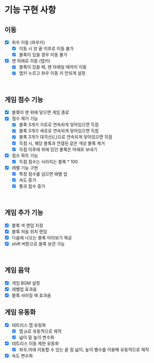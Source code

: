 # 기능 구현 사항

## 이동
- [x] 좌우 이동 (좌우키)
  - [x] 이동 시 양 끝 이후로 이동 불가
  - [x] 블록이 있을 경우 이동 불가
- [x] 맨 아래로 이동 (탭키)
  - [x] 블록이 있을 때, 맨 아래일 때까지 이동
  - [x] 탭키 누르고 좌우 이동 키 안되게 설정
<br>

## 게임 점수 기능
- [x] 블록이 맨 위에 닿으면 게임 종료
- [x] 점수 제거 기능
    - [x] 블록 3개가 가로로 연속되게 닿아있으면 득점
    - [x] 블록 3개가 세로로 연속되게 닿아있으면 득점
    - [x] 블록 3개가 대각선(/,\)으로 연속되게 닿아있으면 득점
    - [x] 득점 시, 해당 블록과 연결된 같은 색상 블록 제거
    - [x] 득점 이후에 위에 있던 블록은 아래로 보내기
- [x] 점수 획득 기능
  - [x] 득점 점수는 사라지는 블록 * 100
- [x] 레벨 기능 구현
  - [x] 특정 점수를 넘으면 레벨 업 
  - [x] 속도 증가
  - [x] 통과 점수 증가
<br>

## 게임 추가 기능
- [x] 블록 색 랜덤 지정
- [x] 블록 처음 위치 랜덤
- [x] 다음에 나오는 블록 미리보기 제공
- [x] shift 버튼으로 블록 보관 가능
<br>

## 게임 음악
- [x] 게임 BGM 설정
- [x] 레벨업 효과음
- [x] 블록 사라질 때 효과음

## 게임 유동화
- [x] 테트리스 맵 유동화
    - [x] 맵 js로 유동적으로 제작
    - [x] 넓이 밑 높이 변수화
- [x] 테트리스 이동 제한 유동화
    - [x] 좌우,아래 이동할 수 있는 끝 점 넓이, 높이 별수를 이용해 유동적으로 제작
- [x] 속도 변수화

